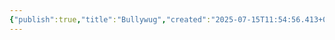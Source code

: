 ```yaml
---
{"publish":true,"title":"Bullywug","created":"2025-07-15T11:54:56.413+02:00","modified":"2025-07-21T20:42:43.156+02:00","published":"2025-07-21T20:42:43.156+02:00","cssclasses":""}
---
```


